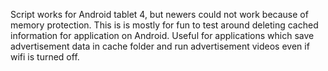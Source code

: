 Script works for Android tablet 4, but newers could not work because of memory protection. This is is mostly for fun to test around deleting cached information for application on Android. Useful for applications which save advertisement data in cache folder and run advertisement videos even if wifi is turned off.
